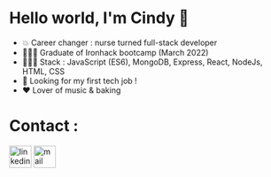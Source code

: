 # Hello world, I'm Cindy 👋

* 💥 Career changer : nurse turned full-stack developer 
* 👩🏽‍🎓 Graduate of Ironhack bootcamp (March 2022)
* 👩🏽‍💻 Stack : JavaScript (ES6), MongoDB, Express, React, NodeJs, HTML, CSS
* 👀 Looking for my first tech job !
* ❤ Lover of music & baking 

# Contact : 
<a href="https://www.linkedin.com/in/cindy-confiant/"><img src="https://img.icons8.com/fluency/344/linkedin-circled.png" alt="linkedin" width="40"/></a>
<a href="mailto:cindy.confiant@gmail.com"><img src="https://img.icons8.com/fluency/344/mail.png" alt="mail" width="40"/></a>
